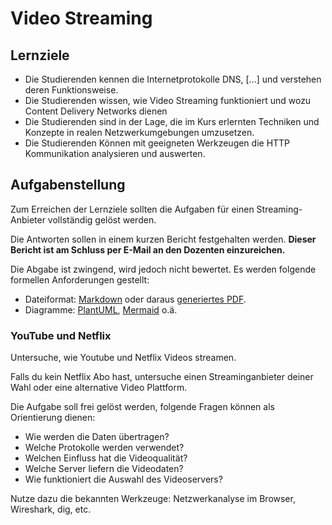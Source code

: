 # Video Streaming

## Lernziele

* Die Studierenden kennen die Internetprotokolle DNS, [...] und verstehen deren Funktionsweise.
* Die Studierenden wissen, wie Video Streaming funktioniert und wozu Content Delivery Networks dienen
* Die Studierenden sind in der Lage, die im Kurs erlernten Techniken und Konzepte in realen Netzwerkumgebungen
  umzusetzen.
* Die Studierenden Können mit geeigneten Werkzeugen die HTTP Kommunikation analysieren und auswerten.

## Aufgabenstellung

Zum Erreichen der Lernziele sollten die Aufgaben für einen Streaming-Anbieter vollständig gelöst werden.

Die Antworten sollen in einem kurzen Bericht festgehalten werden.
**Dieser Bericht ist am Schluss per E-Mail an den Dozenten einzureichen.**

Die Abgabe ist zwingend, wird jedoch nicht bewertet.
Es werden folgende formellen Anforderungen gestellt:

- Dateiformat: [Markdown](https://www.markdownguide.org/) oder daraus [generiertes PDF](https://pandoc.org/).
- Diagramme: [PlantUML](https://plantuml.com/de/), [Mermaid](https://mermaid.js.org/) o.ä.

### YouTube und Netflix

Untersuche, wie Youtube und Netflix Videos streamen.

Falls du kein Netflix Abo hast, untersuche einen Streaminganbieter deiner Wahl oder eine alternative Video Plattform.

Die Aufgabe soll frei gelöst werden, folgende Fragen können als Orientierung dienen:
- Wie werden die Daten übertragen?
- Welche Protokolle werden verwendet?
- Welchen Einfluss hat die Videoqualität?
- Welche Server liefern die Videodaten?
- Wie funktioniert die Auswahl des Videoservers?

Nutze dazu die bekannten Werkzeuge: Netzwerkanalyse im Browser, Wireshark, dig, etc.


